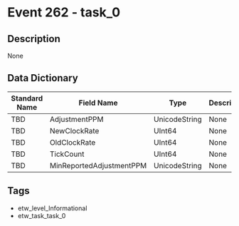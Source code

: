 # Event 262 - task_0

## Description
None

## Data Dictionary
|Standard Name|Field Name|Type|Description|Sample Value|
|---|---|---|---|---|
|TBD|AdjustmentPPM|UnicodeString|None|`None`|
|TBD|NewClockRate|UInt64|None|`None`|
|TBD|OldClockRate|UInt64|None|`None`|
|TBD|TickCount|UInt64|None|`None`|
|TBD|MinReportedAdjustmentPPM|UnicodeString|None|`None`|

## Tags
* etw_level_Informational
* etw_task_task_0
